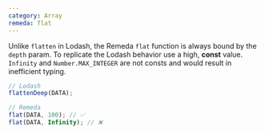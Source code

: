 ```yaml
---
category: Array
remeda: flat
---
```


Unlike `flatten` in Lodash, the Remeda `flat` function is always bound by the
`depth` param. To replicate the Lodash behavior use a high, **const** value.
`Infinity` and `Number.MAX_INTEGER` are not consts and would result in
inefficient typing.

```ts
// Lodash
flattenDeep(DATA);

// Remeda
flat(DATA, 100); // ✅
flat(DATA, Infinity); // ❌
```
